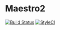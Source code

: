 Maestro2
==================

[![Build Status](https://travis-ci.org/dantleech/maestro2.svg?branch=master)](https://travis-ci.org/dantleech/maestro2)
[![StyleCI](https://styleci.io/repos/<repo-id>/shield)](https://styleci.io/repos/<repo-id>)

